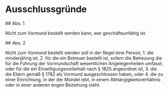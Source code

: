 # Ausschlussgründe



\#\# Abs. 1

 Nicht zum Vormund bestellt werden kann, wer geschäftsunfähig ist.

\#\# Abs. 2

 Nicht zum Vormund bestellt werden soll in der Regel eine Person,  1\.
 die minderjährig ist,
 2\.
 für die ein Betreuer bestellt ist, sofern die Betreuung die für die Führung der Vormundschaft wesentlichen Angelegenheiten umfasst, oder für die ein Einwilligungsvorbehalt nach § 1825 angeordnet ist,
 3\.
 die die Eltern gemäß § 1782 als Vormund ausgeschlossen haben, oder
 4\.
 die zu einer Einrichtung, in der der Mündel lebt, in einem Abhängigkeitsverhältnis oder in einer anderen engen Beziehung steht.
 

